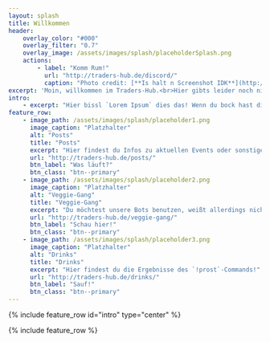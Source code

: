 ```yaml
---
layout: splash
title: Willkommen
header:
    overlay_color: "#000"
    overlay_filter: "0.7"
    overlay_image: /assets/images/splash/placeholderSplash.png
    actions:
        - label: "Komm Rum!"
          url: "http://traders-hub.de/discord/"
          caption: "Photo credit: [**Is halt n Screenshot IDK**](http://traders-hub.de/)"
excerpt: 'Moin, willkommen im Traders-Hub.<br>Hier gibts leider noch nicht viel zu sehen, da sich die Seite immer noch im Aufbau befindet.'
intro:  
    - excerpt: "Hier bissl `Lorem Ipsum` dies das! Wenn du bock hast dich hier einzubringen, dann meld dich!"
feature_row:
    - image_path: /assets/images/splash/placeholder1.png
      image_caption: "Platzhalter"
      alt: "Posts"
      title: "Posts"
      excerpt: "Hier findest du Infos zu aktuellen Events oder sonstigem Kram!"
      url: "http://traders-hub.de/posts/"
      btn_label: "Was läuft?"
      btn_class: "btn--primary"
    - image_path: /assets/images/splash/placeholder2.png
      image_caption: "Platzhalter"
      alt: "Veggie-Gang"
      title: "Veggie-Gang"
      excerpt: "Du möchtest unsere Bots benutzen, weißt allerdings nicht wie?"
      url: "http://traders-hub.de/veggie-gang/"
      btn_label: "Schau hier!"
      btn_class: "btn--primary"
    - image_path: /assets/images/splash/placeholder3.png
      image_caption: "Platzhalter"
      alt: "Drinks"
      title: "Drinks"
      excerpt: "Hier findest du die Ergebnisse des `!prost`-Commands!"
      url: "http://traders-hub.de/drinks/"
      btn_label: "Sauf!"
      btn_class: "btn--primary"
---
```



{% include feature_row id="intro" type="center" %}

{% include feature_row %}
